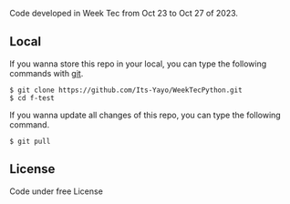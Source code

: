 Code developed in Week Tec from Oct 23 to Oct 27 of 2023. 

## Local
If you wanna store this repo in your local, you can type the following commands with [git](https://git-scm.com/).
```shell
$ git clone https://github.com/Its-Yayo/WeekTecPython.git
$ cd f-test
```

If you wanna update all changes of this repo, you can type the following command.
```shell
$ git pull
```

## License
Code under free License
